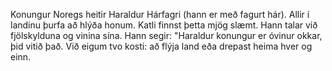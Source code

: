 ﻿Konungur Noregs heitir Haraldur Hárfagri (hann er með fagurt hár).
Allir í landinu þurfa að hlýða honum.
Katli finnst þetta mjög slæmt.
Hann talar við fjölskylduna og vinina sína.
Hann segir: "Haraldur konungur er óvinur okkar, þid vitið það.
Við eigum tvo kosti: að flýja land eða drepast heima hver og einn.

